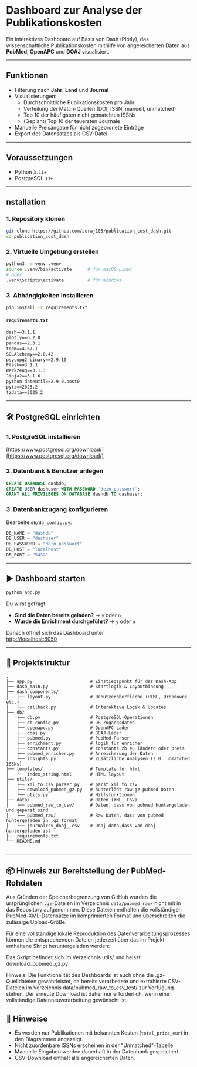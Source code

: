 
# Dashboard zur Analyse der Publikationskosten

Ein interaktives Dashboard auf Basis von Dash (Plotly), das wissenschaftliche Publikationskosten mithilfe von angereicherten Daten aus **PubMed**, **OpenAPC** und **DOAJ** visualisiert.

---

## Funktionen

- Filterung nach **Jahr**, **Land** und **Journal**
- Visualisierungen:
  - Durchschnittliche Publikationskosten pro Jahr
  - Verteilung der Match-Quellen (DOI, ISSN, manuell, unmatched)
  - Top 10 der häufigsten nicht gematchten ISSNs
  - (Geplant) Top 10 der teuersten Journale
- Manuelle Preisangabe für nicht zugeordnete Einträge
- Export des Datensatzes als CSV-Datei

---

## Voraussetzungen

- Python `3.11+`
- PostgreSQL `13+`

---

## nstallation

### 1. Repository klonen

```bash
git clone https://github.com/suraj105/publication_cost_dash.git
cd publication_cost_dash
```

### 2. Virtuelle Umgebung erstellen

```bash
python3 -m venv .venv
source .venv/bin/activate      # für macOS/Linux
# oder
.venv\Scripts\activate         # für Windows
```

### 3. Abhängigkeiten installieren

```bash
pip install -r requirements.txt
```

#### `requirements.txt`

```txt
dash==3.1.1
plotly==6.2.0
pandas==2.3.1
tqdm==4.67.1
SQLAlchemy==2.0.42
psycopg2-binary==2.9.10
Flask==3.1.1
Werkzeug==3.1.3
Jinja2==3.1.6
python-dateutil==2.9.0.post0
pytz==2025.2
tzdata==2025.2
```

---

## 🛠️ PostgreSQL einrichten

### 1. PostgreSQL installieren  
[https://www.postgresql.org/download/](https://www.postgresql.org/download/)

### 2. Datenbank & Benutzer anlegen

```sql
CREATE DATABASE dashdb;
CREATE USER dashuser WITH PASSWORD 'dein_passwort';
GRANT ALL PRIVILEGES ON DATABASE dashdb TO dashuser;
```

### 3. Datenbankzugang konfigurieren

Bearbeite `db/db_config.py`:

```python
DB_NAME = "dashdb"
DB_USER = "dashuser"
DB_PASSWORD = "dein_passwort"
DB_HOST = "localhost"
DB_PORT = "5432"
```

---

## ▶️ Dashboard starten

```bash
python app.py
```

Du wirst gefragt:

- **Sind die Daten bereits geladen?** → `y` oder `n` 
- **Wurde die Enrichment durchgeführt?** → `y` oder `n`

Danach öffnet sich das Dashboard unter  
[http://localhost:8050](http://localhost:8050)

---

## 📁 Projektstruktur

```
.
├── app.py                      # Einstiegspunkt für das Dash-App
├── dash_main.py                # Startlogik & Layoutbindung
├── dash_components/
│   ├── layout.py               # Benutzeroberfläche (HTML, Dropdowns etc.)
│   └── callback.py             # Interaktive Logik & Updates
├── db/
│   ├── db.py                   # PostgreSQL-Operationen
│   ├── db_config.py            # DB-Zugangsdaten
│   ├── openapc.py              # OpenAPC-Lader
│   ├── doaj.py                 # DOAJ-Lader
│   ├── pubmed.py               # PubMed-Parser
│   ├── enrichment.py           # logik für enricher
│   ├── constants.py            # constants zb eu ländern oder preis
│   ├── pubmed_enricher.py      # Anreicherung der Daten
│   └── insights.py             # Zusätzliche Analysen (z.B. unmatched ISSNs)
├── templates/                  # Template für html
│   └── index_string.html       # HTML layout 
├── utils/
│   ├── xml_to_csv_parser.py    # parst xml to csv
│   ├── download_pubmed_gz.py   # hunterlädt raw gz pubmed Daten
│   └── utils.py                # Hilfsfunktionen
├── data/                       # Daten (XML, CSV)
│   ├── pubmed_raw_to_csv/      # Daten, dass von pubmed huntergeladen und geparst sind
│   ├── pubmed_raw/             # Raw Daten, dass von pubmed huntergeladen in .gz format
│   └── journalcsv_doaj_.csv    # Doaj data,dass von doaj huntergeladen ist
├── requirements.txt      
└── README.md             


```
---

## 📦 Hinweis zur Bereitstellung der PubMed-Rohdaten

Aus Gründen der Speicherbegrenzung von GitHub wurden die ursprünglichen `.gz`-Dateien im Verzeichnis `data/pubmed_raw/` nicht mit in das Repository aufgenommen. Diese Dateien enthalten die vollständigen PubMed-XML-Datensätze im komprimierten Format und überschreiten die zulässige Upload-Größe.

Für eine vollständige lokale Reproduktion des Datenverarbeitungsprozesses können die entsprechenden Dateien jederzeit über das im Projekt enthaltene Skript heruntergeladen werden:

Das Skript befindet sich im Verzeichnis utils/ und heisst
download_pubmed_gz.py

Hinweis: Die Funktionalität des Dashboards ist auch ohne die .gz-Quelldateien gewährleistet, da bereits verarbeitete und extrahierte CSV-Dateien im Verzeichnis data/pubmed_raw_to_csv_test/ zur Verfügung stehen. Der erneute Download ist daher nur erforderlich, wenn eine vollständige Datenneuverarbeitung gewünscht ist.

## 📌 Hinweise

- Es werden nur Publikationen mit bekannten Kosten (`total_price_eur`) in den Diagrammen angezeigt.
- Nicht zuordenbare ISSNs erscheinen in der "Unmatched"-Tabelle.
- Manuelle Eingaben werden dauerhaft in der Datenbank gespeichert.
- CSV-Download enthält alle angereicherten Daten.
